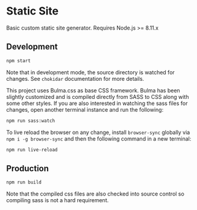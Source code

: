 # Static Site

Basic custom static site generator.
Requires Node.js >= 8.11.x

## Development

```bash
npm start
```

Note that in development mode, the source directory is watched for changes. See `chokidar` documentation for more details.

This project uses Bulma.css as base CSS framework. Bulma has been slightly customized and is compiled directly from SASS to CSS along with some other styles. If you are also interested in watching the sass files for changes, open another terminal instance and run the following:

```bash
npm run sass:watch
```

To live reload the browser on any change, install `browser-sync` globally via `npm i -g browser-sync` and then the following command in a new terminal:

```bash
npm run live-reload
```

## Production

```bash
npm run build
```

Note that the compiled css files are also checked into source control so compiling sass is not a hard requirement.
